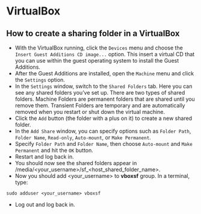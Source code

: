 # VirtualBox

## How to create a sharing folder in a VirtualBox

- With the VirtualBox running, click the `Devices` menu and choose the `Insert Guest Additions CD image...` option. This insert a virtual CD that you can use within the guest operating system to install the Guest Additions.
- After the Guest Additions are installed, open the `Machine` menu and click the `Settings` option.
- In the `Settings` window, switch to the `Shared Folders` tab. Here you can see any shared folders you’ve set up. There are two types of shared folders. Machine Folders are permanent folders that are shared until you remove them. Transient Folders are temporary and are automatically removed when you restart or shut down the virtual machine.
- Click the `Add` button (the folder with a plus on it) to create a new shared folder.
- In the `Add Share` window, you can specify options such as `Folder Path`, `Folder Name`, `Read-only`, `Auto-mount`, or `Make Permanent`.
- Specify `Folder Path` and `Folder Name`, then choose `Auto-mount` and `Make Permanent` and hit the `OK` button.
- Restart and log back in.
- You should now see the shared folders appear in /media/<your_username>/sf_<host_shared_folder_name>.
- Now you should add <your_username> to **vboxsf** group. In a terminal, type:

```
sudo adduser <your_username> vboxsf
```
- Log out and log back in.